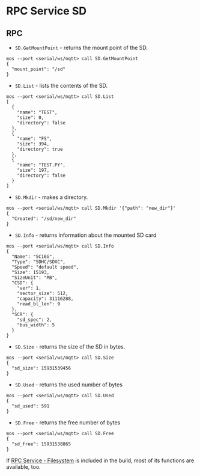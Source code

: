 # RPC Service SD

## RPC
- `SD.GetMountPoint` - returns the mount point of the SD.
```
mos --port <serial/ws/mqtt> call SD.GetMountPoint
{
  "mount_point": "/sd"
}
```

- `SD.List` - lists the contents of the SD.
```
mos --port <serial/ws/mqtt> call SD.List
[
  {
    "name": "TEST",
    "size": 0,
    "directory": false
  },
  {
    "name": "FS",
    "size": 394,
    "directory": true
  },
  {
    "name": "TEST.PY",
    "size": 197,
    "directory": false
  }
]
```

- `SD.Mkdir` - makes a directory.
```
mos --port <serial/ws/mqtt> call SD.Mkdir '{"path": "new_dir"}'
{
  "Created": "/sd/new_dir"
}
```
- `SD.Info` - returns information about the mounted SD card
```
mos --port <serial/ws/mqtt> call SD.Info
{
  "Name": "SC16G",
  "Type": "SDHC/SDXC",
  "Speed": "default speed",
  "Size": 15193,
  "SizeUnit": "MB",
  "CSD": {
    "ver": 1,
    "sector_size": 512,
    "capacity": 31116288,
    "read_bl_len": 9
  },
  "SCR": {
    "sd_spec": 2,
    "bus_width": 5
  }
}
```

- `SD.Size` - returns the size of the SD in bytes.
```
mos --port <serial/ws/mqtt> call SD.Size
{
  "sd_size": 15931539456
}
```

- `SD.Used` - returns the used number of bytes
```
mos --port <serial/ws/mqtt> call SD.Used
{
  "sd_used": 591
}
```

- `SD.Free` - returns the free number of bytes
```
mos --port <serial/ws/mqtt> call SD.Free
{
  "sd_free": 15931538865
}
```

If [RPC Service - Filesystem](https://github.com/mongoose-os-libs/rpc-service-fs) is included in the build, most of its functions are available, too.

